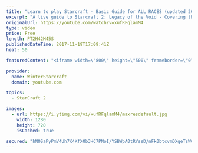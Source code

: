 ```yaml
---
title: "Learn to play Starcraft - Basic Guide for ALL RACES (updated 2017)"
excerpt: "A live guide to Starcraft 2: Legacy of the Void - Covering the basics and build orders for all of the races, and covering the important decisions to be made early in the game.  Not a step by step guide but a demonstration once you have the very basics of the units and races!"
originalUrl: https://youtube.com/watch?v=xufRFqlamM4
type: video
price: Free
length: PT2H42M45S
publishedDateTime: 2017-11-19T17:09:41Z
heat: 50

featuredContent: "<iframe width=\"800\" height=\"500\" frameborder=\"0\" src=\"https://www.youtube.com/embed/xufRFqlamM4\" allow=\"accelerometer; autoplay; encrypted-media; gyroscope; picture-in-picture\" allowfullscreen></iframe>"

provider:
  name: WinterStarcraft
  domain: youtube.com

topics:
  - StarCraft 2

images:
  - url: https://i.ytimg.com/vi/xufRFqlamM4/maxresdefault.jpg
    width: 1280
    height: 720
    isCached: true

secured: "hNOSaPyPmV4Uh7K4KfX0b3HC7PNoI/YSBWpA0tRYssD/nFk0btcvmDXgeTsWCSdSoYCDYpPzlRE/pQie6xSG3OjrRwpwVqbH01AogmEFGMM83YUgGbYV0qSXOp25FoRVc8swHUF69cjQ0WHL0IRlGGuu6DmsyIdeOFexQL2NfnnWlT1/QTPa0XynHmMHobuqFyIYczMwp9GDUDQY9GAP62UhHPfkntydJzxyg+Ywe6RGdtdoHOFRkp9+smu7fhrG3qcOzlEPue5f8GtckUB/cM0kY8kOPqMu+xREHwVAxakhK4oTxdpJvZgmcQ5EyPiWQqJrjicv3cA0daoP2G++JZ8/HEsODPPFdIVWAve2jxYRMSjkc5GyGaB3aRgzSfNOYEJhrdpt1fyhk3FL7RsAp84f6mEPF6MSdcGljudluDCHnBZic54Bfzfa6oiad0xX;FIvhQVinx0u2plCFNtl9yg=="
---
```


